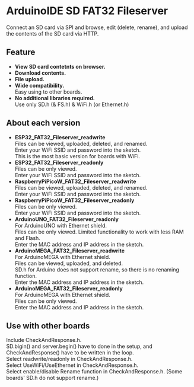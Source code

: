 # ArduinoIDE SD FAT32 Fileserver
Connect an SD card via SPI and browse, edit (delete, rename), and upload the contents of the SD card via HTTP.
## Feature
* __View SD card contetnts on browser.__
* __Download contents.__
* __File upload.__
* __Wide compatibility.__<br>
Easy using to other boards.
* __No additional libraries required.__<br>
Use only SD.h (& FS.h) & WiFi.h (or Ethernet.h)

## About each version
* __ESP32_FAT32_Fileserver_readwrite__<br>
Files can be viewed, uploaded, deleted, and renamed.<br>
Enter your WiFi SSID and password into the sketch.<br>
This is the most basic version for boards with WiFi.<br>
* __ESP32_FAT32_Fileserver_readonly__<br>
Files can be only viewed.<br>
Enter your WiFi SSID and password into the sketch.<br>
* __RaspberryPiPicoW_FAT32_Fileserver_readwrite__<br>
Files can be viewed, uploaded, deleted, and renamed.<br>
Enter your WiFi SSID and password into the sketch.<br>
* __RaspberryPiPicoW_FAT32_Fileserver_readonly__<br>
Files can be only viewed.<br>
Enter your WiFi SSID and password into the sketch.<br>
* __ArduinoUNO_FAT32_Fileserver_readonly__<br>
For ArduinoUNO with Ethernet shield.<br>
Files can be only viewed. Limited functionality to work with less RAM and Flash.<br>
Enter the MAC address and IP address in the sketch.<br>
* __ArduinoMEGA_FAT32_Fileserver_readwrite__<br>
For ArduinoMEGA with Ethernet shield.<br>
Files can be viewed, uploaded, and deleted.<br>
SD.h for Arduino does not support rename, so there is no renaming function.<br>
Enter the MAC address and IP address in the sketch.<br>
* __ArduinoMEGA_FAT32_Fileserver_readonly__<br>
For ArduinoMEGA with Ethernet shield.<br>
Files can be only viewed.<br>
Enter the MAC address and IP address in the sketch.<br>

## Use with other boards
Include CheckAndResponse.h.<br>
SD.bigin() and server.begin() have to done in the setup, and CheckAndResponse() have to be written in the loop. <br>
Select readwrite/readonly in CheckAndResponse.h.<br>
Select UseWiFi/UseEthernet in CheckAndResponse.h.<br>
Select enable/disable Rename function in CheckAndResponse.h. (Some boards' SD.h do not support rename.)<br>
